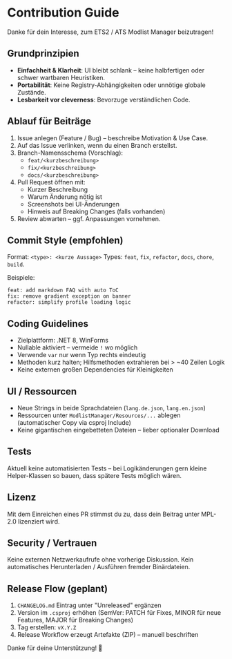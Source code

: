# Contribution Guide
Danke für dein Interesse, zum ETS2 / ATS Modlist Manager beizutragen!

## Grundprinzipien
- **Einfachheit & Klarheit**: UI bleibt schlank – keine halbfertigen oder schwer wartbaren Heuristiken.
- **Portabilität**: Keine Registry-Abhängigkeiten oder unnötige globale Zustände.
- **Lesbarkeit vor cleverness**: Bevorzuge verständlichen Code.

## Ablauf für Beiträge
1. Issue anlegen (Feature / Bug) – beschreibe Motivation & Use Case.
2. Auf das Issue verlinken, wenn du einen Branch erstellst.
3. Branch-Namensschema (Vorschlag):
   - `feat/<kurzbeschreibung>`
   - `fix/<kurzbeschreibung>`
   - `docs/<kurzbeschreibung>`
4. Pull Request öffnen mit:
   - Kurzer Beschreibung
   - Warum Änderung nötig ist
   - Screenshots bei UI-Änderungen
   - Hinweis auf Breaking Changes (falls vorhanden)
5. Review abwarten – ggf. Anpassungen vornehmen.

## Commit Style (empfohlen)
Format: `<type>: <kurze Aussage>`
Types: `feat`, `fix`, `refactor`, `docs`, `chore`, `build`.

Beispiele:
```
feat: add markdown FAQ with auto ToC
fix: remove gradient exception on banner
refactor: simplify profile loading logic
```

## Coding Guidelines
- Zielplattform: .NET 8, WinForms
- Nullable aktiviert – vermeide `!` wo möglich
- Verwende `var` nur wenn Typ rechts eindeutig
- Methoden kurz halten; Hilfsmethoden extrahieren bei > ~40 Zeilen Logik
- Keine externen großen Dependencies für Kleinigkeiten

## UI / Ressourcen
- Neue Strings in beide Sprachdateien (`lang.de.json`, `lang.en.json`)
- Ressourcen unter `ModlistManager/Resources/...` ablegen (automatischer Copy via csproj Include)
- Keine gigantischen eingebetteten Dateien – lieber optionaler Download

## Tests
Aktuell keine automatisierten Tests – bei Logikänderungen gern kleine Helper-Klassen so bauen, dass spätere Tests möglich wären.

## Lizenz
Mit dem Einreichen eines PR stimmst du zu, dass dein Beitrag unter MPL-2.0 lizenziert wird.

## Security / Vertrauen
Keine externen Netzwerkaufrufe ohne vorherige Diskussion. Kein automatisches Herunterladen / Ausführen fremder Binärdateien.

## Release Flow (geplant)
1. `CHANGELOG.md` Eintrag unter "Unreleased" ergänzen
2. Version im `.csproj` erhöhen (SemVer: PATCH für Fixes, MINOR für neue Features, MAJOR für Breaking Changes)
3. Tag erstellen: `vX.Y.Z`
4. Release Workflow erzeugt Artefakte (ZIP) – manuell beschriften

Danke für deine Unterstützung! 🙌
